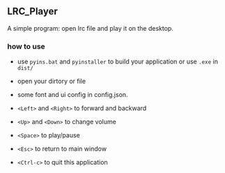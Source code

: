 ## LRC_Player

A simple program: open lrc file and play it on the desktop.

### how to use

- use `pyins.bat` and `pyinstaller` to build your application or use `.exe` in `dist/`

- open your dirtory or file

- some font and ui config in config.json.
- `<Left>` and `<Right>` to forward and backward
- `<Up>` and `<Down>` to change volume
- `<Space>` to play/pause
- `<Esc>` to return to main window
- `<Ctrl-c>` to quit this application